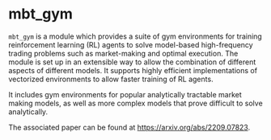 # mbt_gym
`mbt_gym` is a module which provides a suite of gym environments for training reinforcement learning (RL) agents to solve model-based high-frequency trading problems such as market-making and optimal execution. The module is set up in an extensible way to allow the combination of different aspects of different models. It supports highly efficient implementations of vectorized environments to allow faster training of RL agents.

It includes gym environments for popular analytically tractable market making models, as well as more complex models that prove difficult to solve analytically.

The associated paper can be found at https://arxiv.org/abs/2209.07823.

